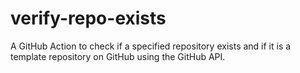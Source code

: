 # verify-repo-exists
A GitHub Action to check if a specified repository exists and if it is a template repository on GitHub using the GitHub API.

